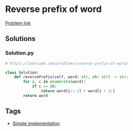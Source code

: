# Reverse prefix of word

[Problem link](https://leetcode.com/problems/reverse-prefix-of-word/)

## Solutions


### Solution.py
```py
# https://leetcode.com/problems/reverse-prefix-of-word/

class Solution:
    def reversePrefix(self, word: str, ch: str) -> str:
        for i, c in enumerate(word):
            if c == ch:
                return word[i::-1] + word[i + 1:]
        return word
```
## Tags

* [Simple implementation](/Collections/simple-implementation.md#simple-implementation)
